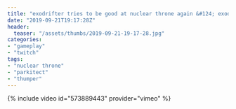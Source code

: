 ```yaml
---
title: "exodrifter tries to be good at nuclear throne again &#124; exodrifter tries to be good at thumper again &#124; exodrifter tries to make a nice theme park &#124; exodrifter plays a game"
date: "2019-09-21T19:17:28Z"
header:
  teaser: "/assets/thumbs/2019-09-21-19-17-28.jpg"
categories:
- "gameplay"
- "twitch"
tags:
- "nuclear throne"
- "parkitect"
- "thumper"
---
```

{% include video id="573889443" provider="vimeo" %}
